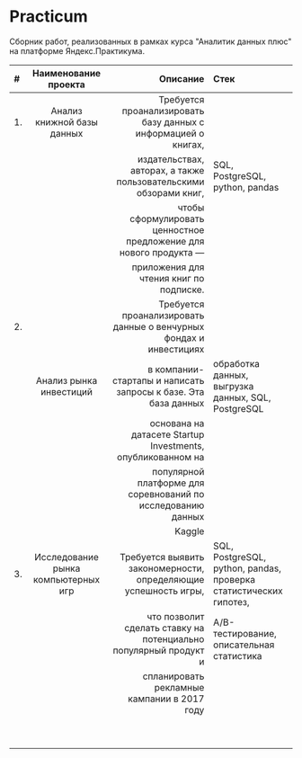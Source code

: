 # Practicum
Cборник работ, реализованных в рамках курса "Аналитик данных плюс" на платформе Яндекс.Практикума.

| # | Наименование проекта               | Описание                                                         | Стек                                                            |
|:--|:----------------------------------:| ----------------------------------------------------------------:|:----------------------------------------------------------------|
| 1.| Анализ книжной базы данных         |Требуется проанализировать базу данных c информацией о книгах,    |                                                                 |
|   |                                    |издательствах, авторах, а также пользовательскими обзорами книг,  | SQL, PostgreSQL, python, pandas                                 | 
|   |                                    |чтобы сформулировать ценностное предложение для нового продукта — |                                                                 |
|   |                                    |приложения для чтения книг по подписке.                           |                                                                 |
| 2.|                                    |Требуется проанализировать данные о венчурных фондах и инвестициях|                                                                 |
|   | Анализ рынка инвестиций            |в компании-стартапы и написать запросы к базе. Эта база данных    |обработка данных, выгрузка данных, SQL, PostgreSQL               |
|   |                                    |основана на датасете Startup Investments, опубликованном на       |                                                                 |
|   |                                    |популярной платформе для соревнований по исследованию данных      |                                                                 |
|   |                                    |Kaggle                                                            |                                                                 |
| 3.| Исследование рынка компьютерных игр|Требуется выявить закономерности, определяющие успешность игры,   |SQL, PostgreSQL, python, pandas, проверка статистических гипотез,|
|   |                                    |что позволит сделать ставку на потенциально популярный продукт и  |A/B-тестирование, описательная статистика                        |
|   |                                    |спланировать рекламные кампании в 2017 году                       |                                                                 |
|   |                                    |                                                                  |                                                                 |
|   |                                    |                                                                  |                                                                 |
|   |                                    |                                                                  |                                                                 |
|   |                                    |                                                                  |                                                                 |
|   |                                    |                                                                  |                                                                 |
|   |                                    |                                                                  |                                                                 |
|   |                                    |                                                                  |                                                                 |
|   |                                    |                                                                  |                                                                 |
|   |                                    |                                                                  |                                                                 |
